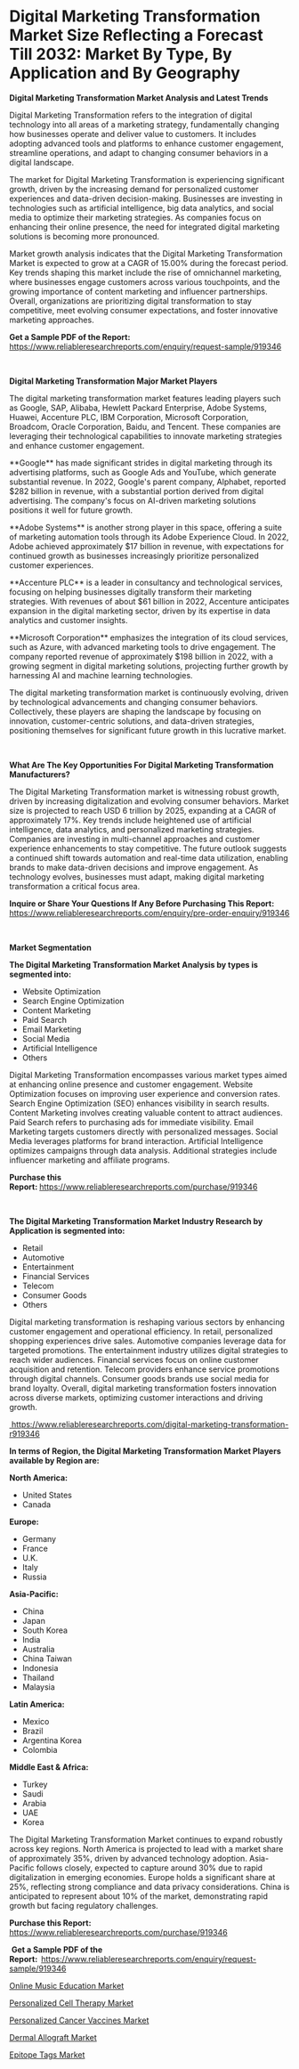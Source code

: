 <p><h1>Digital Marketing Transformation Market Size Reflecting a Forecast Till 2032: Market By Type, By Application and By Geography</h1></p><p><strong>Digital Marketing Transformation Market Analysis and Latest Trends</strong></p>
<p><p>Digital Marketing Transformation refers to the integration of digital technology into all areas of a marketing strategy, fundamentally changing how businesses operate and deliver value to customers. It includes adopting advanced tools and platforms to enhance customer engagement, streamline operations, and adapt to changing consumer behaviors in a digital landscape.</p><p>The market for Digital Marketing Transformation is experiencing significant growth, driven by the increasing demand for personalized customer experiences and data-driven decision-making. Businesses are investing in technologies such as artificial intelligence, big data analytics, and social media to optimize their marketing strategies. As companies focus on enhancing their online presence, the need for integrated digital marketing solutions is becoming more pronounced.</p><p>Market growth analysis indicates that the Digital Marketing Transformation Market is expected to grow at a CAGR of 15.00% during the forecast period. Key trends shaping this market include the rise of omnichannel marketing, where businesses engage customers across various touchpoints, and the growing importance of content marketing and influencer partnerships. Overall, organizations are prioritizing digital transformation to stay competitive, meet evolving consumer expectations, and foster innovative marketing approaches.</p></p>
<p><strong>Get a Sample PDF of the Report:&nbsp;</strong> <a href="https://www.reliableresearchreports.com/enquiry/request-sample/919346?utm_campaign=28&utm_medium=2&utm_source=Github&utm_content=ia&utm_term=05032025&utm_id=digital-marketing-transformation">https://www.reliableresearchreports.com/enquiry/request-sample/919346</a></p>
<p>&nbsp;</p>
<p><strong>Digital Marketing Transformation Major Market Players</strong></p>
<p><p>The digital marketing transformation market features leading players such as Google, SAP, Alibaba, Hewlett Packard Enterprise, Adobe Systems, Huawei, Accenture PLC, IBM Corporation, Microsoft Corporation, Broadcom, Oracle Corporation, Baidu, and Tencent. These companies are leveraging their technological capabilities to innovate marketing strategies and enhance customer engagement.</p><p>**Google** has made significant strides in digital marketing through its advertising platforms, such as Google Ads and YouTube, which generate substantial revenue. In 2022, Google's parent company, Alphabet, reported $282 billion in revenue, with a substantial portion derived from digital advertising. The company's focus on AI-driven marketing solutions positions it well for future growth.</p><p>**Adobe Systems** is another strong player in this space, offering a suite of marketing automation tools through its Adobe Experience Cloud. In 2022, Adobe achieved approximately $17 billion in revenue, with expectations for continued growth as businesses increasingly prioritize personalized customer experiences.</p><p>**Accenture PLC** is a leader in consultancy and technological services, focusing on helping businesses digitally transform their marketing strategies. With revenues of about $61 billion in 2022, Accenture anticipates expansion in the digital marketing sector, driven by its expertise in data analytics and customer insights.</p><p>**Microsoft Corporation** emphasizes the integration of its cloud services, such as Azure, with advanced marketing tools to drive engagement. The company reported revenue of approximately $198 billion in 2022, with a growing segment in digital marketing solutions, projecting further growth by harnessing AI and machine learning technologies.</p><p>The digital marketing transformation market is continuously evolving, driven by technological advancements and changing consumer behaviors. Collectively, these players are shaping the landscape by focusing on innovation, customer-centric solutions, and data-driven strategies, positioning themselves for significant future growth in this lucrative market.</p></p>
<p>&nbsp;</p>
<p><strong>What Are The Key Opportunities For Digital Marketing Transformation Manufacturers?</strong></p>
<p><p>The Digital Marketing Transformation market is witnessing robust growth, driven by increasing digitalization and evolving consumer behaviors. Market size is projected to reach USD 6 trillion by 2025, expanding at a CAGR of approximately 17%. Key trends include heightened use of artificial intelligence, data analytics, and personalized marketing strategies. Companies are investing in multi-channel approaches and customer experience enhancements to stay competitive. The future outlook suggests a continued shift towards automation and real-time data utilization, enabling brands to make data-driven decisions and improve engagement. As technology evolves, businesses must adapt, making digital marketing transformation a critical focus area.</p></p>
<p><strong>Inquire or Share Your Questions If Any Before Purchasing This Report:</strong> <a href="https://www.reliableresearchreports.com/enquiry/pre-order-enquiry/919346?utm_campaign=28&utm_medium=2&utm_source=Github&utm_content=ia&utm_term=05032025&utm_id=digital-marketing-transformation">https://www.reliableresearchreports.com/enquiry/pre-order-enquiry/919346</a></p>
<p>&nbsp;</p>
<p><strong>Market Segmentation</strong></p>
<p><strong>The Digital Marketing Transformation Market Analysis by types is segmented into:</strong></p>
<p><ul><li>Website Optimization</li><li>Search Engine Optimization</li><li>Content Marketing</li><li>Paid Search</li><li>Email Marketing</li><li>Social Media</li><li>Artificial Intelligence</li><li>Others</li></ul></p>
<p><p>Digital Marketing Transformation encompasses various market types aimed at enhancing online presence and customer engagement. Website Optimization focuses on improving user experience and conversion rates. Search Engine Optimization (SEO) enhances visibility in search results. Content Marketing involves creating valuable content to attract audiences. Paid Search refers to purchasing ads for immediate visibility. Email Marketing targets customers directly with personalized messages. Social Media leverages platforms for brand interaction. Artificial Intelligence optimizes campaigns through data analysis. Additional strategies include influencer marketing and affiliate programs.</p></p>
<p><strong>Purchase this Report:&nbsp;</strong><a href="https://www.reliableresearchreports.com/purchase/919346?utm_campaign=28&utm_medium=2&utm_source=Github&utm_content=ia&utm_term=05032025&utm_id=digital-marketing-transformation">https://www.reliableresearchreports.com/purchase/919346</a></p>
<p>&nbsp;</p>
<p><strong>The Digital Marketing Transformation Market Industry Research by Application is segmented into:</strong></p>
<p><ul><li>Retail</li><li>Automotive</li><li>Entertainment</li><li>Financial Services</li><li>Telecom</li><li>Consumer Goods</li><li>Others</li></ul></p>
<p><p>Digital marketing transformation is reshaping various sectors by enhancing customer engagement and operational efficiency. In retail, personalized shopping experiences drive sales. Automotive companies leverage data for targeted promotions. The entertainment industry utilizes digital strategies to reach wider audiences. Financial services focus on online customer acquisition and retention. Telecom providers enhance service promotions through digital channels. Consumer goods brands use social media for brand loyalty. Overall, digital marketing transformation fosters innovation across diverse markets, optimizing customer interactions and driving growth.</p></p>
<p><a href="https://www.reliableresearchreports.com/digital-marketing-transformation-r919346?utm_campaign=28&utm_medium=2&utm_source=Github&utm_content=ia&utm_term=05032025&utm_id=digital-marketing-transformation">&nbsp;https://www.reliableresearchreports.com/digital-marketing-transformation-r919346</a></p>
<p><strong>In terms of Region, the Digital Marketing Transformation Market Players available by Region are:</strong></p>
<p>
    <p> <strong> North America: </strong>
        <ul>
            <li>United States</li>
            <li>Canada</li>
        </ul>
        </p> 
    <p> <strong> Europe: </strong>
        <ul>
            <li>Germany</li>
            <li>France</li>
            <li>U.K.</li>
            <li>Italy</li>
            <li>Russia</li>
        </ul>
        </p> 
    <p> <strong> Asia-Pacific: </strong>
        <ul>
            <li>China</li>
            <li>Japan</li>
            <li>South Korea</li>
            <li>India</li>
            <li>Australia</li>
            <li>China Taiwan</li>
            <li>Indonesia</li>
            <li>Thailand</li>
            <li>Malaysia</li>
        </ul>
        </p> 
    <p> <strong> Latin America: </strong>
        <ul>
            <li>Mexico</li>
            <li>Brazil</li>
            <li>Argentina Korea</li>
            <li>Colombia</li>
        </ul>
        </p> 
    <p> <strong> Middle East & Africa: </strong>
        <ul>
            <li>Turkey</li>
            <li>Saudi</li>
            <li>Arabia</li>
            <li>UAE</li>
            <li>Korea</li>
        </ul>
    </p>
    </p>
<p><p>The Digital Marketing Transformation Market continues to expand robustly across key regions. North America is projected to lead with a market share of approximately 35%, driven by advanced technology adoption. Asia-Pacific follows closely, expected to capture around 30% due to rapid digitalization in emerging economies. Europe holds a significant share at 25%, reflecting strong compliance and data privacy considerations. China is anticipated to represent about 10% of the market, demonstrating rapid growth but facing regulatory challenges.</p></p>
<p><strong>Purchase this Report: </strong><a href="https://www.reliableresearchreports.com/purchase/919346?utm_campaign=28&utm_medium=2&utm_source=Github&utm_content=ia&utm_term=05032025&utm_id=digital-marketing-transformation">https://www.reliableresearchreports.com/purchase/919346</a></p>
<p>&nbsp;<strong>Get a Sample PDF of the Report:&nbsp;&nbsp;</strong><a href="https://www.reliableresearchreports.com/enquiry/request-sample/919346?utm_campaign=28&utm_medium=2&utm_source=Github&utm_content=ia&utm_term=05032025&utm_id=digital-marketing-transformation">https://www.reliableresearchreports.com/enquiry/request-sample/919346</a></p>
<p><strong></strong></p>
<p><p><a href="https://github.com/duzcupetriv/Market-Research-Report-List-1/blob/main/online-music-education-market.md?utm_campaign=28&utm_medium=2&utm_source=Github&utm_content=ia&utm_term=05032025&utm_id=digital-marketing-transformation">Online Music Education Market</a></p><p><a href="https://github.com/okornevonywx/Market-Research-Report-List-1/blob/main/personalized-cell-therapy-market.md?utm_campaign=28&utm_medium=2&utm_source=Github&utm_content=ia&utm_term=05032025&utm_id=digital-marketing-transformation">Personalized Cell Therapy Market</a></p><p><a href="https://github.com/hervedeidadw/Market-Research-Report-List-1/blob/main/personalized-cancer-vaccines-market.md?utm_campaign=28&utm_medium=2&utm_source=Github&utm_content=ia&utm_term=05032025&utm_id=digital-marketing-transformation">Personalized Cancer Vaccines Market</a></p><p><a href="https://github.com/nwogudimouix/Market-Research-Report-List-1/blob/main/dermal-allograft-market.md?utm_campaign=28&utm_medium=2&utm_source=Github&utm_content=ia&utm_term=05032025&utm_id=digital-marketing-transformation">Dermal Allograft Market</a></p><p><a href="https://github.com/sukeldrage0g/Market-Research-Report-List-1/blob/main/epitope-tags-market.md?utm_campaign=28&utm_medium=2&utm_source=Github&utm_content=ia&utm_term=05032025&utm_id=digital-marketing-transformation">Epitope Tags Market</a></p></p>